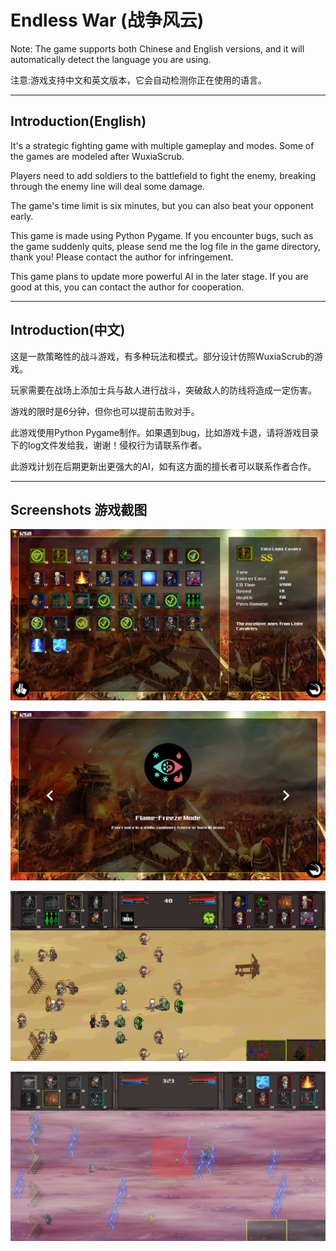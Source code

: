 # Endless War (战争风云)

Note: The game supports both Chinese and English versions, and it will automatically detect the language you are using.

注意:游戏支持中文和英文版本，它会自动检测你正在使用的语言。

---

## Introduction(English)

It's a strategic fighting game with multiple gameplay and modes.  Some of the games are modeled after WuxiaScrub.

Players need to add soldiers to the battlefield to fight the enemy, breaking through the enemy line will deal some damage.

The game's time limit is six minutes, but you can also beat your opponent early.

This game is made using Python Pygame.  If you encounter bugs, such as the game suddenly quits, please send me the log file in the game directory, thank you!  Please contact the author for infringement.

This game plans to update more powerful AI in the later stage.  If you are good at this, you can contact the author for cooperation.

---

## Introduction(中文)

这是一款策略性的战斗游戏，有多种玩法和模式。部分设计仿照WuxiaScrub的游戏。

玩家需要在战场上添加士兵与敌人进行战斗，突破敌人的防线将造成一定伤害。

游戏的限时是6分钟，但你也可以提前击败对手。

此游戏使用Python Pygame制作。如果遇到bug，比如游戏卡退，请将游戏目录下的log文件发给我，谢谢！侵权行为请联系作者。

此游戏计划在后期更新出更强大的AI，如有这方面的擅长者可以联系作者合作。

---

## Screenshots 游戏截图

![img](https://github.com/Python-ZZY/Endless-War/blob/master/screenshots/0.png)

![img](https://github.com/Python-ZZY/Endless-War/blob/master/screenshots/1.png)

![img](https://github.com/Python-ZZY/Endless-War/blob/master/screenshots/2.png)

![img](https://github.com/Python-ZZY/Endless-War/blob/master/screenshots/3.png)
